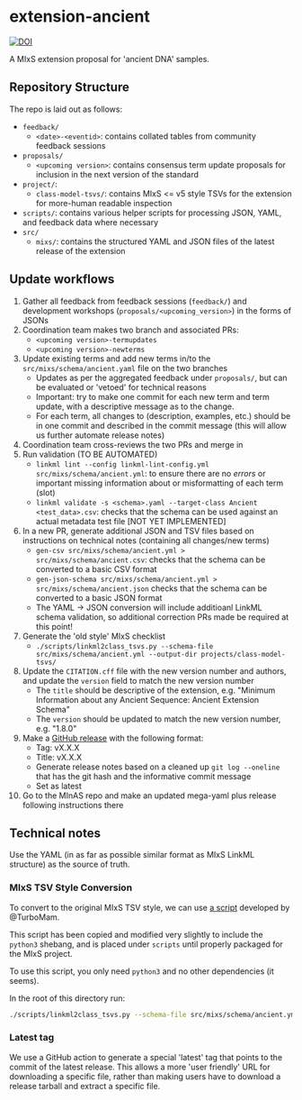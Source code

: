 # extension-ancient

[![DOI](https://zenodo.org/badge/DOI/10.5281/zenodo.16135943.svg)](https://doi.org/10.5281/zenodo.16135943)

A MIxS extension proposal for 'ancient DNA' samples.

## Repository Structure

The repo is laid out as follows:

- `feedback/`
  - `<date>-<eventid>`: contains collated tables from community feedback sessions
- `proposals/`
  - `<upcoming version>`: contains consensus term update proposals for inclusion in the next version of the standard
- `project/`:
  - `class-model-tsvs/`: contains MIxS <= v5 style TSVs for the extension for more-human readable inspection
- `scripts/`: contains various helper scripts for processing JSON, YAML, and feedback data where necessary
- `src/`
  - `mixs/`: contains the structured YAML and JSON files of the latest release of the extension

## Update workflows

1. Gather all feedback from feedback sessions (`feedback/`) and development workshops (`proposals/<upcoming_version>`) in the forms of JSONs
2. Coordination team makes two branch and associated PRs:
   - `<upcoming version>-termupdates`
   - `<upcoming version>-newterms`
3. Update existing terms and add new terms in/to the `src/mixs/schema/ancient.yaml` file on the two branches
   - Updates as per the aggregated feedback under `proposals/`, but can be evaluated or 'vetoed' for technical reasons
   - Important: try to make one commit for each new term and term update, with a descriptive message as to the change.
   - For each term, all changes to (description, examples, etc.) should be in one commit and described in the commit message (this will allow us further automate release notes)
4. Coordination team cross-reviews the two PRs and merge in
5. Run validation (TO BE AUTOMATED)
   - `linkml lint --config linkml-lint-config.yml src/mixs/schema/ancient.yml`: to ensure there are no _errors_ or important missing information about or misformatting of each term (slot)
   - `linkml validate -s <schema>.yaml --target-class Ancient <test_data>.csv`: checks that the schema can be used against an actual metadata test file [NOT YET IMPLEMENTED]
6. In a new PR, generate additional JSON and TSV files based on instructions on technical notes (containing all changes/new terms)
   - `gen-csv src/mixs/schema/ancient.yml > src/mixs/schema/ancient.csv`: checks that the schema can be converted to a basic CSV format
   - `gen-json-schema src/mixs/schema/ancient.yml > src/mixs/schema/ancient.json` checks that the schema can be converted to a basic JSON format
   - The YAML -> JSON conversion will include additioanl LinkML schema validation, so additional correction PRs made be required at this point!
7. Generate the 'old style' MIxS checklist
   - `./scripts/linkml2class_tsvs.py --schema-file src/mixs/schema/ancient.yml --output-dir projects/class-model-tsvs/`
8. Update the `CITATION.cff` file with the new version number and authors, and update the `version` field to match the new version number
   - The `title` should be descriptive of the extension, e.g. "Minimum Information about any Ancient Sequence: Ancient Extension Schema"
   - The `version` should be updated to match the new version number, e.g. "1.8.0"
9. Make a [GitHub release](https://github.com/MIxS-MInAS/extension-ancient/releases) with the following format:
   - Tag: vX.X.X
   - Title: vX.X.X
   - Generate release notes based on a cleaned up `git log --oneline` that has the git hash and the informative commit message
   - Set as latest
10. Go to the MInAS repo and make an updated mega-yaml plus release following instructions there

## Technical notes

Use the YAML (in as far as possible similar format as MIxS LinkML structure) as the source of truth.

### MIxS TSV Style Conversion

To convert to the original MIxS TSV style, we can use [a script](https://github.com/GenomicsStandardsConsortium/mixs/blob/a7df14c160ebab176bbc5ac212b869371270d464/src/scripts/linkml2class_tsvs.py) developed by @TurboMam.

This script has been copied and modified very slightly to include the `python3` shebang, and is placed under `scripts` until properly packaged for the MIxS project.

To use this script, you only need `python3` and no other dependencies (it seems).

In the root of this directory run:

```bash
./scripts/linkml2class_tsvs.py --schema-file src/mixs/schema/ancient.yml --output-dir projects/class-model-tsvs/
```

### Latest tag

We use a GitHub action to generate a special 'latest' tag that points to the commit of the latest release.
This allows a more 'user friendly' URL for downloading a specific file, rather than making users have to download a release tarball and extract a specific file.
